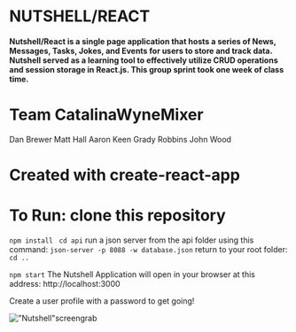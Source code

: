 # NUTSHELL/REACT
#### Nutshell/React is a single page application that hosts a series of News, Messages, Tasks, Jokes, and Events for users to store and track data. Nutshell served as a learning tool to effectively utilize CRUD operations and session storage in React.js. This group sprint took one week of class time.

# Team CatalinaWyneMixer
Dan Brewer
Matt Hall
Aaron Keen
Grady Robbins
John Wood

# Created with create-react-app
# To Run:  clone this repository
```npm install ```
```cd api```
 run a json server from the api folder using this command:
```json-server -p 8088 -w database.json```
return to your root folder:
```cd ..```

```npm start```
The Nutshell Application will open in your browser at this address: http://localhost:3000

Create a user profile with a password to get going!

!["Nutshell"screengrab](/screengrab.png )